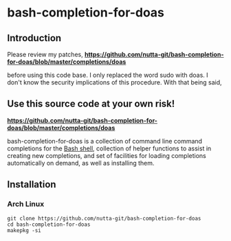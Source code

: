 # bash-completion-for-doas

## Introduction

Please review my patches, **https://github.com/nutta-git/bash-completion-for-doas/blob/master/completions/doas**

before using this code base. I only replaced the word sudo with doas. I don't know the security implications of this procedure. With that being said, 
## Use this source code at your own risk! 

**https://github.com/nutta-git/bash-completion-for-doas/blob/master/completions/doas**

bash-completion-for-doas is a collection of command line command completions for the
[Bash shell](https://www.gnu.org/software/bash/), collection of helper
functions to assist in creating new completions, and set of facilities for
loading completions automatically on demand, as well as installing them.

## Installation

### Arch Linux

```shell
git clone https://github.com/nutta-git/bash-completion-for-doas
cd bash-completion-for-doas
makepkg -si 
```

